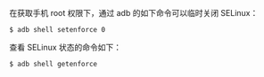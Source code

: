 在获取手机 root 权限下，通过 adb 的如下命令可以临时关闭 SELinux：

```console
$ adb shell setenforce 0
```

查看 SELinux 状态的命令如下：

```console
$ adb shell getenforce
```

